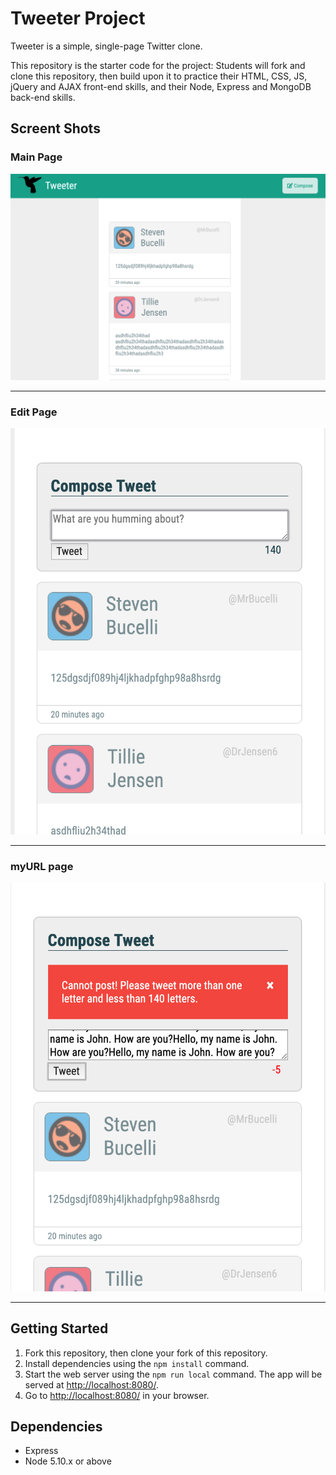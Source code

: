 # Tweeter Project

Tweeter is a simple, single-page Twitter clone.

This repository is the starter code for the project: Students will fork and clone this repository, then build upon it to practice their HTML, CSS, JS, jQuery and AJAX front-end skills, and their Node, Express and MongoDB back-end skills.

## Screent Shots

### Main Page
!["Sreenshot of main page"](https://github.com/vgjangsoo/tweeter/blob/master/docs/main_page.png)

---------------------------------

### Edit Page
!["Sreenshot of compose box"](https://github.com/vgjangsoo/tweeter/blob/master/docs/compose_box.png)

----------------------------------

### myURL page
!["Sreenshot of error message"](https://github.com/vgjangsoo/tweeter/blob/master/docs/error-msg.png)

---------------------------------

## Getting Started

1. Fork this repository, then clone your fork of this repository.
2. Install dependencies using the `npm install` command.
3. Start the web server using the `npm run local` command. The app will be served at <http://localhost:8080/>.
4. Go to <http://localhost:8080/> in your browser.

## Dependencies

- Express
- Node 5.10.x or above
